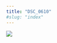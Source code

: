 ```yaml
---
title: "DSC_0610"
#slug: "index"
---
```


[![](/wp-content/2015/05/DSC_0610-300x201.jpg)](/wp-content/2015/05/DSC_0610.jpg)